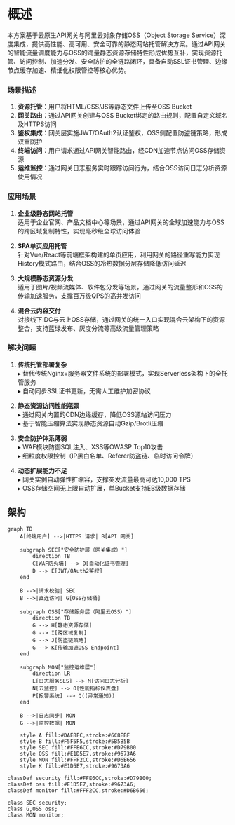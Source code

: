 # 概述
本方案基于云原生API网关与阿里云对象存储OSS（Object Storage Service）深度集成，提供高性能、高可用、安全可靠的静态网站托管解决方案。通过API网关的智能流量调度能力与OSS的海量静态资源存储特性形成优势互补，实现资源托管、访问控制、加速分发、安全防护的全链路闭环，具备自动SSL证书管理、边缘节点缓存加速、精细化权限管控等核心优势。

### 场景描述
1. **资源托管**：用户将HTML/CSS/JS等静态文件上传至OSS Bucket
2. **网关路由**：通过API网关创建与OSS Bucket绑定的路由规则，配置自定义域名及HTTPS访问
3. **鉴权集成**：网关层实施JWT/OAuth2认证鉴权，OSS侧配置防盗链策略，形成双重防护
4. **终端访问**：用户请求通过API网关智能路由，经CDN加速节点访问OSS存储资源
5. **运维监控**：通过网关日志服务实时跟踪访问行为，结合OSS访问日志分析资源使用情况

### 应用场景
1. **企业级静态网站托管**  
适用于企业官网、产品文档中心等场景，通过API网关的全球加速能力与OSS的跨区域复制特性，实现毫秒级全球访问体验

2. **SPA单页应用托管**  
针对Vue/React等前端框架构建的单页应用，利用网关的路径重写能力实现History模式路由，结合OSS的冷热数据分层存储降低访问延迟

3. **大规模静态资源分发**  
适用于图片/视频流媒体、软件包分发等场景，通过网关的流量整形和OSS的传输加速服务，支撑百万级QPS的高并发访问

4. **混合云内容交付**  
对接线下IDC与云上OSS存储，通过网关的统一入口实现混合云架构下的资源整合，支持蓝绿发布、灰度分流等高级流量管理策略

### 解决问题
1. **传统托管部署复杂**  
   ▸ 替代传统Nginx+服务器文件系统的部署模式，实现Serverless架构下的全托管服务  
   ▸ 自动同步SSL证书更新，无需人工维护加密协议

2. **静态资源访问性能瓶颈**  
   ▸ 通过网关内置的CDN边缘缓存，降低OSS源站访问压力  
   ▸ 基于智能压缩算法实现静态资源自动Gzip/Brotli压缩

3. **安全防护体系薄弱**  
   ▸ WAF模块防御SQL注入、XSS等OWASP Top10攻击  
   ▸ 细粒度权限控制（IP黑白名单、Referer防盗链、临时访问令牌）

4. **动态扩展能力不足**  
   ▸ 网关实例自动弹性扩缩容，支撑突发流量最高可达10,000 TPS  
   ▸ OSS存储空间无上限自动扩展，单Bucket支持EB级数据存储

## 架构
```mermaid
graph TD
    A[终端用户] -->|HTTPS 请求| B[API 网关]
    
    subgraph SEC["安全防护层（网关集成）"]
        direction TB
        C[WAF防火墙] --> D[自动化证书管理]
        D --> E[JWT/OAuth2鉴权]
    end
    
    B -->|请求校验| SEC
    B -->|直连访问| G[OSS存储桶]
    
    subgraph OSS["存储服务层（阿里云OSS）"]
        direction TB
        G --> H[静态资源存储]
        G --> I[跨区域复制] 
        G --> J[防盗链策略]
        G --> K[传输加速OSS Endpoint]
    end
    
    subgraph MON["监控运维层"]
        direction LR
        L[日志服务SLS] --> M[访问日志分析]
        N[云监控] --> O[性能指标仪表盘]
        P[报警系统] --> Q((异常通知))
    end
    
    B -->|日志同步| MON
    G -->|监控数据| MON

    style A fill:#DAE8FC,stroke:#6C8EBF
    style B fill:#F5F5F5,stroke:#5B5B5B
    style SEC fill:#FFE6CC,stroke:#D79B00
    style OSS fill:#E1D5E7,stroke:#9673A6
    style MON fill:#FFF2CC,stroke:#D6B656
    style K fill:#E1D5E7,stroke:#9673A6

classDef security fill:#FFE6CC,stroke:#D79B00;
classDef oss fill:#E1D5E7,stroke:#9673A6;
classDef monitor fill:#FFF2CC,stroke:#D6B656;

class SEC security;
class G,OSS oss;
class MON monitor;
```